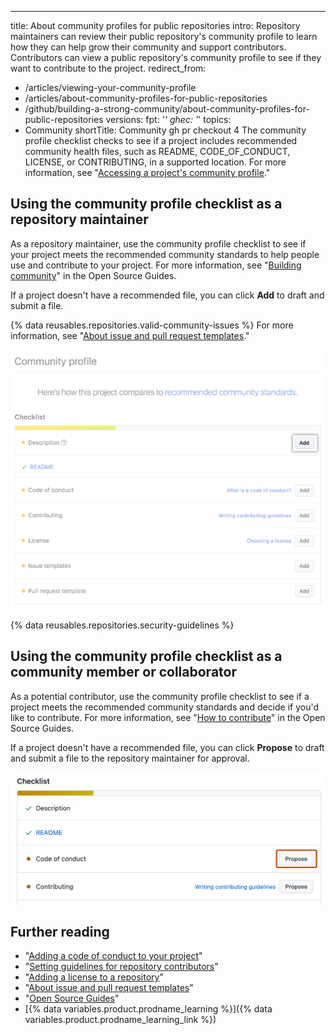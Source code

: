 ---
title: About community profiles for public repositories
intro: Repository maintainers can review their public repository's community profile to learn how they can help grow their community and support contributors. Contributors can view a public repository's community profile to see if they want to contribute to the project.
redirect_from:
  - /articles/viewing-your-community-profile
  - /articles/about-community-profiles-for-public-repositories
  - /github/building-a-strong-community/about-community-profiles-for-public-repositories
versions:
  fpt: '*'
  ghec: '*'
topics:
  - Community
shortTitle: Community gh pr checkout 4
The community profile checklist checks to see if a project includes recommended community health files, such as README, CODE_OF_CONDUCT, LICENSE, or CONTRIBUTING, in a supported location. For more information, see "[Accessing a project's community profile](/articles/accessing-a-project-s-community-profile)."

## Using the community profile checklist as a repository maintainer

As a repository maintainer, use the community profile checklist to see if your project meets the recommended community standards to help people use and contribute to your project. For more information, see "[Building community](https://opensource.guide/building-community/)" in the Open Source Guides.

If a project doesn't have a recommended file, you can click **Add** to draft and submit a file.

{% data reusables.repositories.valid-community-issues %} For more information, see "[About issue and pull request templates](/articles/about-issue-and-pull-request-templates)."

![Community profile checklist with recommended community standards for maintainers](/assets/images/help/repository/add-button-community-profile.png)

{% data reusables.repositories.security-guidelines %}

## Using the community profile checklist as a community member or collaborator

As a potential contributor, use the community profile checklist to see if a project meets the recommended community standards and decide if you'd like to contribute. For more information, see "[How to contribute](https://opensource.guide/how-to-contribute/#anatomy-of-an-open-source-project)" in the Open Source Guides.

If a project doesn't have a recommended file, you can click **Propose** to draft and submit a file to the repository maintainer for approval.

![Community profile checklist with recommended community standards for contributors](/assets/images/help/repository/propose-button-community-profile.png)

## Further reading

- "[Adding a code of conduct to your project](/articles/adding-a-code-of-conduct-to-your-project)"
- "[Setting guidelines for repository contributors](/articles/setting-guidelines-for-repository-contributors)"
- "[Adding a license to a repository](/articles/adding-a-license-to-a-repository)"
- "[About issue and pull request templates](/articles/about-issue-and-pull-request-templates)"
- "[Open Source Guides](https://opensource.guide/)"
- [{% data variables.product.prodname_learning %}]({% data variables.product.prodname_learning_link %})
